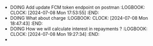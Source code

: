 - DOING Add update FCM token endpoint on postman
  :LOGBOOK:
  CLOCK: [2024-07-08 Mon 17:53:55]
  :END:
- DOING What about charge
  :LOGBOOK:
  CLOCK: [2024-07-08 Mon 18:47:43]
  :END:
- DOING How we will calculate interest in repayments ?
  :LOGBOOK:
  CLOCK: [2024-07-08 Mon 19:27:34]
  :END:
-